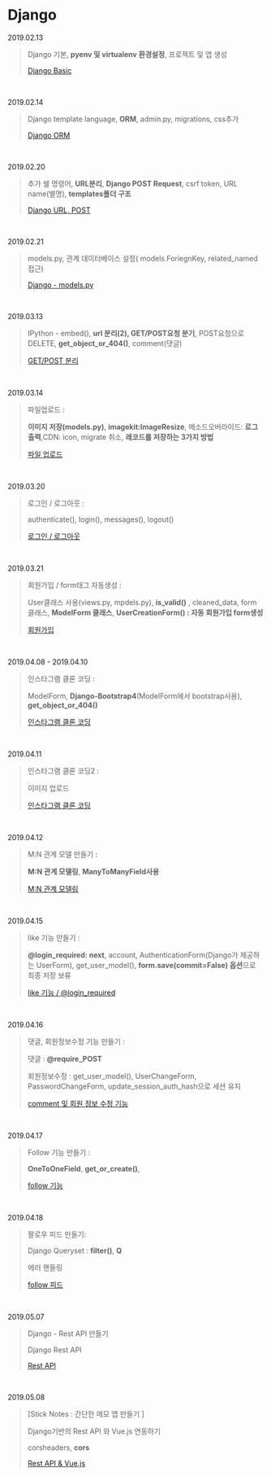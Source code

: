 # Django

2019.02.13

> Django 기본, **pyenv 및 virtualenv 환경설정**, 프로젝트 및 앱 생성
>
> [Django Basic](./2019-02-13-django.md)

<br>

2019.02.14

> Django template language, **ORM**, admin.py, migrations, css추가
>
> [Django ORM](./2019-02-14-django.md)

<br>

2019.02.20

>추가 쉘 명령어,  **URL분리**,  **Django POST Request**, csrf token, URL name(별명), **templates폴더 구조**
>
>[Django URL, POST](./2019-02-20-django.md)

<br>

2019.02.21

> models.py, 관계 데이터베이스 설정( models.ForiegnKey, related_named접근) 
>
> [Django - models.py](./2019-02-21-django.md)

<br>

2019.03.13

>IPython - embed(), **url 분리(2), GET/POST요청 분기**, POST요청으로 DELETE, **get_object_or_404()**, comment(댓글)
>
>[GET/POST 분리](./2019-03-13-django.md)

<br>

2019.03.14

>파일업로드 :
>
>**이미지 저장(models.py)**,  **imagekit:ImageResize**, 메소드오버라이드: **로그출력**,CDN: icon, migrate 취소, **레코드를 저장하는 3가지 방법**
>
>[파일 업로드](./2019-03-14-django.md)

<br>

2019.03.20

>로그인 / 로그아웃 :
>
>authenticate(), login(), messages(), logout()
>
>[로그인 / 로그아웃](./2019-03-20-django.md)

<br>

2019.03.21

>회원가입 / form태그 자동생성 :
>
>User클래스 사용(views.py, mpdels.py), **is_valid()** , cleaned_data, form 클래스, **ModelForm 클래스**, **UserCreationForm() : 자동 회원가입 form생성**
>
>[회원가입](./2019-03-21-django.md)

<br>

2019.04.08 - 2019.04.10

> 인스타그램 클론 코딩 :
>
> ModelForm, **Django-Bootstrap4**(ModelForm에서 bootstrap사용), **get_object_or_404()**
>
> [인스타그램 클론 코딩](./2019-04-08-django.md)

<br>

2019.04.11

> 인스타그램 클론 코딩2 :
>
> 이미지 업로드
>
> [인스타그램 클론 코딩](./2019-04-11-django.md)

<br>

2019.04.12

> M:N 관계 모델 만들기 :
>
> **M:N 관계 모델링**, **ManyToManyField사용**
>
> [M:N 관계 모델링](./2019-04-12-django.md)

<br>

2019.04.15

> like 기능 만들기 :
>
> **@login_required:  next**, account, AuthenticationForm(Django가 제공하는 UserForm), get_user_model(), **form.save(commit=False) 옵션**으로 최종 저장 보류
> 
> [like 기능 / @login_required](./2019-04-15-django.md)

<br>

2019.04.16

> 댓글, 회원정보수정 기능 만들기 :
>
> 댓글 : **@require_POST**
>
> 회원정보수정 : get_user_model(), UserChangeForm, PasswordChangeForm, update_session_auth_hash으로 세션 유지
>
> [comment 및  회원 정보 수정 기능](./2019-04-16-django.md)

<br>

2019.04.17

> Follow 기능 만들기 :
>
>  **OneToOneField**, **get_or_create()**, 
>
>  [ follow 기능](./2019-04-17-django.md)

<br>

2019.04.18

> 팔로우 피드 만들기:
>
> Django Queryset : **filter()**, **Q**
>
> 에러 핸들링
>
>  [ follow  피드](./2019-04-18-django.md)

<br>

2019.05.07

> Django - Rest API 만들기
>
> Django Rest API 
>
>  [Rest API](./2019-05-07-django.md)

<br>

2019.05.08

> [Stick Notes : 간단한 메모 앱 만들기 ]
>
> Django기반의 Rest API 와  Vue.js 연동하기
>
> corsheaders, **cors**
>
>  [Rest API & Vue.js](./2019-05-08-django.md)

